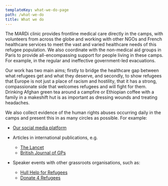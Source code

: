 ```yaml
---
templateKey: what-we-do-page
path: /what-we-do
title: What we do
---
```

The MARDi clinic provides frontline medical care directly in the camps, with volunteers from across the globe and working with other NGOs and French healthcare services to meet the vast and varied healthcare needs of this refugee population. We also coordinate with the non-medical aid groups in Paris to provide all-encompassing support for people living in these camps. For example, in the regular and ineffective government-led evacuations.

Our work has two main aims; firstly to bridge the healthcare gap between what refugees get and what they deserve, and secondly, to show refugees that Europe is not just a place of racism and hostility, that it has a strong, compassionate side that welcomes refugees and will fight for them. Drinking Afghan green tea around a campfire or Ethiopian coffee with a family in a makeshift hut is as important as dressing wounds and treating headaches.

We also collect evidence of the human rights abuses occurring daily in the camps and present this in as many circles as possible. For example:

* [Our social media platform](/contact-us)
* Articles in international publications, e.g.

  * [The Lancet](https://www.thelancet.com/journals/lancet/article/PIIS0140-6736(19)32093-8/fulltext)
  * [British Journal of GPs](https://bjgplife.com/2020/02/11/caring-for-refugees-in-europe-can-kindness-overcome-hostility)
* Speaker events with other grassroots organisations, such as:

  * [Hull Help for Refugees](https://www.facebook.com/HullHelpForRefugees/videos/2621506991449060/)
  * [Donate 4 Refugees](https://m.facebook.com/story.php?story_fbid=980235939160204&id=1634712933485687>)
